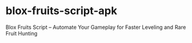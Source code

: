 # blox-fruits-script-apk
Blox Fruits Script – Automate Your Gameplay for Faster Leveling and Rare Fruit Hunting
